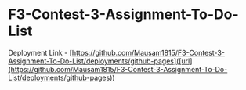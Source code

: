 # F3-Contest-3-Assignment-To-Do-List
Deployment Link - [https://github.com/Mausam1815/F3-Contest-3-Assignment-To-Do-List/deployments/github-pages]([url](https://github.com/Mausam1815/F3-Contest-3-Assignment-To-Do-List/deployments/github-pages))

